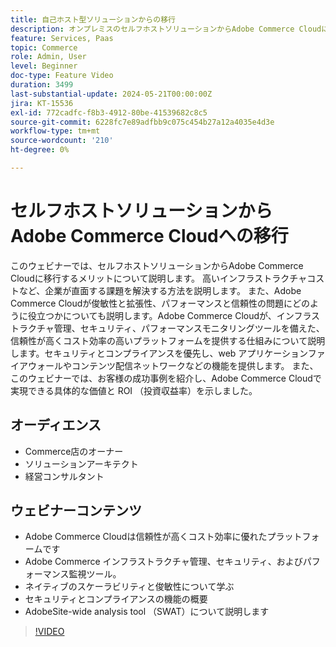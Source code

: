 ```yaml
---
title: 自己ホスト型ソリューションからの移行
description: オンプレミスのセルフホストソリューションからAdobe Commerce Cloudに移行するメリットについて説明します。 Adobe Commerce Cloudは、インフラストラクチャ管理、セキュリティ、およびパフォーマンス監視ツールを提供する、信頼性が高くコスト効率の高いプラットフォームです。これにより、生産性が向上します。
feature: Services, Paas
topic: Commerce
role: Admin, User
level: Beginner
doc-type: Feature Video
duration: 3499
last-substantial-update: 2024-05-21T00:00:00Z
jira: KT-15536
exl-id: 772cadfc-f8b3-4912-80be-41539682c8c5
source-git-commit: 6228fc7e89adfbb9c075c454b27a12a4035e4d3e
workflow-type: tm+mt
source-wordcount: '210'
ht-degree: 0%

---
```


# セルフホストソリューションからAdobe Commerce Cloudへの移行

このウェビナーでは、セルフホストソリューションからAdobe Commerce Cloudに移行するメリットについて説明します。 高いインフラストラクチャコストなど、企業が直面する課題を解決する方法を説明します。  また、Adobe Commerce Cloudが俊敏性と拡張性、パフォーマンスと信頼性の問題にどのように役立つかについても説明します。&#x200B;Adobe Commerce Cloudが、インフラストラクチャ管理、セキュリティ、パフォーマンスモニタリングツールを備えた、信頼性が高くコスト効率の高いプラットフォームを提供する仕組みについて説明します。&#x200B;セキュリティとコンプライアンスを優先し、web アプリケーションファイアウォールやコンテンツ配信ネットワークなどの機能を提供します。 また、このウェビナーでは、お客様の成功事例を紹介し、Adobe Commerce Cloudで実現できる具体的な価値と ROI （投資収益率）を示しました。

## オーディエンス

* Commerce店のオーナー
* ソリューションアーキテクト
* 経営コンサルタント


## ウェビナーコンテンツ

* Adobe Commerce Cloudは信頼性が高くコスト効率に優れたプラットフォームです
* Adobe Commerce インフラストラクチャ管理、セキュリティ、およびパフォーマンス監視ツール。&#x200B;
* ネイティブのスケーラビリティと俊敏性について学ぶ
* セキュリティとコンプライアンスの機能の概要
* AdobeSite-wide analysis tool （SWAT）について説明します

>[!VIDEO](https://video.tv.adobe.com/v/3429251?learn=on)
